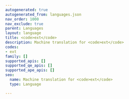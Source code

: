 ```yaml
---
autogenerated: true
autogenerated_from: languages.json
nav_order: 1000
nav_exclude: true
parent: Languages
layout: language
title: <code>ext</code>
description: Machine translation for <code>ext</code>
codes:
- ext
family: []
supported_apis: []
supported_qe_apis: []
supported_ape_apis: []
seo:
  name: Machine translation for <code>ext</code>
  type: Language

---
```


